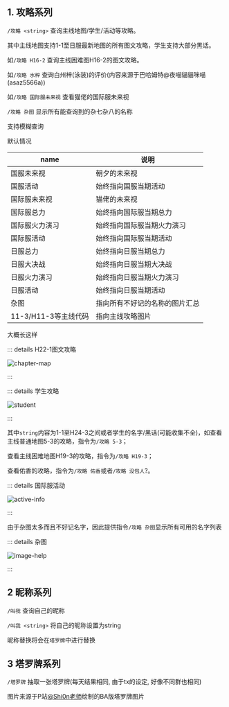 ## 1. 攻略系列

`/攻略 <string>` 查询主线地图/学生/活动等攻略。

其中主线地图支持1-1至日服最新地图的所有图文攻略，学生支持大部分黑话。

如`/攻略 H16-2` 查询主线困难图H16-2的图文攻略。

如`/攻略 水梓` 查询白州梓(泳装)的评价(内容来源于巴哈姆特@夜喵貓貓咪喵(asaz5566a))

如`/攻略 国际服未来视` 查看猫佬的国际服未来视

`/攻略 杂图` 显示所有能查询到的杂七杂八的名称

支持模糊查询

默认情况

| name            | 说明              |
|-----------------|-----------------|
| 国服未来视           | 朝夕的未来视          |
| 国服活动            | 始终指向国服当期活动      |
| 国际服未来视          | 猫佬的未来视          |
| 国际服总力           | 始终指向国际服当期总力     |
| 国际服火力演习         | 始终指向国际服当期火力演习   |
| 国际服活动           | 始终指向国际服当期活动     |
| 日服总力            | 始终指向日服当期总力      |
| 日服大决战           | 始终指向日服当期大决战     |
| 日服火力演习          | 始终指向日服当期火力演习    |
| 日服活动            | 始终指向日服当期活动      |
| 杂图              | 指向所有不好记的名称的图片汇总 |
| 11-3/H11-3等主线代码 | 指向主线攻略图片        |

大概长这样

::: details H22-1图文攻略

<img src="/image/guide/chapter-map.webp" alt="chapter-map" />

:::

::: details 学生攻略

<img src="/image/guide/student.webp" alt="student" />

:::

其中`string`内容为1-1至H24-3之间或者学生的名字/黑话(可能收集不全)，如查看主线普通地图5-3的攻略，指令为`/攻略 5-3`；

查看主线困难地图H19-3的攻略，指令为`/攻略 H19-3`；

查看佑香的攻略，指令为`/攻略 佑香`或者`/攻略 没包人`?。

::: details 国际服活动

<img src="/image/guide/active-info.webp" alt="active-info" />

:::

由于杂图太多而且不好记名字，因此提供指令`/攻略 杂图`显示所有可用的名字列表

::: details 杂图

<img src="/image/command/image-help.webp" alt="image-help" />

:::

## 2 昵称系列

`/叫我` 查询自己的昵称

`/叫我 <string>` 将自己的昵称设置为string

昵称替换将会在`塔罗牌`中进行替换

## 3 塔罗牌系列

`/塔罗牌` 抽取一张塔罗牌(每天结果相同, 由于tx的设定, 好像不同群也相同)

图片来源于P站[@Shi0n老师](https://www.pixiv.net/users/4150140)绘制的BA版塔罗牌图片